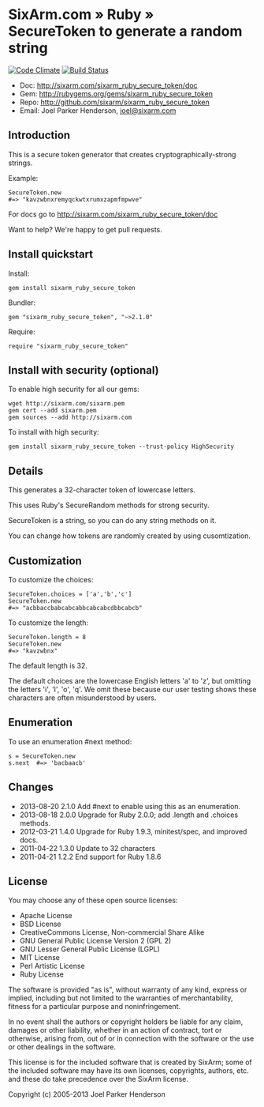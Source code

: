 # SixArm.com » Ruby » <br> SecureToken to generate a random string

[![Code Climate](https://codeclimate.com/github/SixArm/sixarm_ruby_secure_token.png)](https://codeclimate.com/github/SixArm/sixarm_ruby_secure_token)
[![Build Status](https://travis-ci.org/SixArm/sixarm_ruby_secure_token.png)](https://travis-ci.org/SixArm/sixarm_ruby_secure_token)

* Doc: <http://sixarm.com/sixarm_ruby_secure_token/doc>
* Gem: <http://rubygems.org/gems/sixarm_ruby_secure_token>
* Repo: <http://github.com/sixarm/sixarm_ruby_secure_token>
* Email: Joel Parker Henderson, <joel@sixarm.com>


## Introduction

This is a secure token generator that creates cryptographically-strong strings.

Example:

    SecureToken.new  
    #=> "kavzwbnxremyqckwtxrumxzapmfmpwve"


For docs go to <http://sixarm.com/sixarm_ruby_secure_token/doc>

Want to help? We're happy to get pull requests.


## Install quickstart

Install:

    gem install sixarm_ruby_secure_token

Bundler:

    gem "sixarm_ruby_secure_token", "~>2.1.0"

Require:

    require "sixarm_ruby_secure_token"


## Install with security (optional)

To enable high security for all our gems:

    wget http://sixarm.com/sixarm.pem
    gem cert --add sixarm.pem
    gem sources --add http://sixarm.com

To install with high security:

    gem install sixarm_ruby_secure_token --trust-policy HighSecurity


## Details

This generates a 32-character token of lowercase letters.

This uses Ruby's SecureRandom methods for strong security.

SecureToken is a string, so you can do any string methods on it.

You can change how tokens are randomly created by using cusomtization.


## Customization

To customize the choices:

    SecureToken.choices = ['a','b','c']
    SecureToken.new 
    #=> "acbbaccbabcabcabbcabcabcdbbcabcb"

To customize the length:

    SecureToken.length = 8
    SecureToken.new 
    #=> "kavzwbnx"

The default length is 32. 

The default choices are the lowercase English letters 'a' to 'z', but omitting the letters 'i', 'l', 'o', 'q'. We omit these because our user testing shows these characters are often misunderstood by users.


## Enumeration

To use an enumeration #next method:

    s = SecureToken.new
    s.next  #=> 'bacbaacb'


## Changes

* 2013-08-20 2.1.0 Add #next to enable using this as an enumeration.
* 2013-08-18 2.0.0 Upgrade for Ruby 2.0.0; add .length and .choices methods.
* 2012-03-21 1.4.0 Upgrade for Ruby 1.9.3, minitest/spec, and improved docs.
* 2011-04-22 1.3.0 Update to 32 characters
* 2011-04-21 1.2.2 End support for Ruby 1.8.6


## License

You may choose any of these open source licenses:

  * Apache License
  * BSD License
  * CreativeCommons License, Non-commercial Share Alike
  * GNU General Public License Version 2 (GPL 2)
  * GNU Lesser General Public License (LGPL)
  * MIT License
  * Perl Artistic License
  * Ruby License

The software is provided "as is", without warranty of any kind, 
express or implied, including but not limited to the warranties of 
merchantability, fitness for a particular purpose and noninfringement. 

In no event shall the authors or copyright holders be liable for any 
claim, damages or other liability, whether in an action of contract, 
tort or otherwise, arising from, out of or in connection with the 
software or the use or other dealings in the software.

This license is for the included software that is created by SixArm;
some of the included software may have its own licenses, copyrights, 
authors, etc. and these do take precedence over the SixArm license.

Copyright (c) 2005-2013 Joel Parker Henderson
